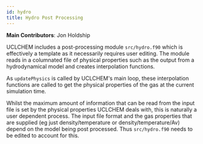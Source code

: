 ```yaml
---
id: hydro
title: Hydro Post Processing
---
```

**Main Contributors**: Jon Holdship

UCLCHEM includes a post-processing module ```src/hydro.f90``` which is effectively a template as it necessarily requires user editing. The module reads in a columnated file of physical properties such as the output from a hydrodynamical model and creates interpolation functions.

As ```updatePhysics``` is called by UCLCHEM's main loop, these interpolation functions are called to get the physical properties of the gas at the current simulation time.

Whilst the maximum amount of information that can be read from the input file is set by the physical properties  UCLCHEM deals with, this is naturally a user dependent process. The input file format and the gas properties that are supplied (eg just density/temperature or density/temperature/Av) depend on the model being post processed. Thus ```src/hydro.f90``` needs to be edited to account for this.